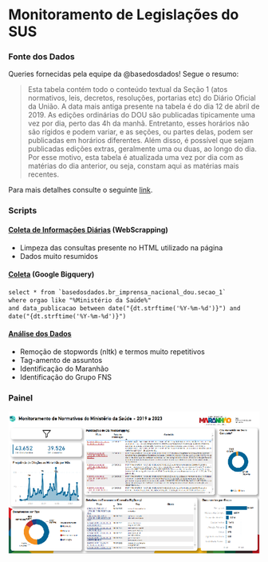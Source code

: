 # Monitoramento de Legislações do SUS

### Fonte dos Dados

Queries fornecidas pela equipe da @basedosdados! Segue o resumo:

> Esta tabela contém todo o conteúdo textual da Seção 1 (atos normativos, leis, decretos, resoluções, portarias etc) do Diário Oficial da União. A data mais antiga presente na tabela é do dia 12 de abril de 2019. As edições ordinárias do DOU são publicadas tipicamente uma vez por dia, perto das 4h da manhã. Entretanto, esses horários não são rígidos e podem variar, e as seções, ou partes delas, podem ser publicadas em horários diferentes. Além disso, é possível que sejam publicadas edições extras, geralmente uma ou duas, ao longo do dia. Por esse motivo, esta tabela é atualizada uma vez por dia com as matérias do dia anterior, ou seja, constam aqui as matérias mais recentes.

Para mais detalhes consulte o seguinte [link](https://basedosdados.org/dataset/0bd844d9-454a-4c47-83e2-fc15df4f5ed7?table=ac8b5008-1f7e-4ec5-a32c-043baec80cc9).

### Scripts

#### [Coleta de Informações Diárias](dou.py) (WebScrapping)

- Limpeza das consultas presente no HTML utilizado na página
- Dados muito resumidos

#### [Coleta](legisus.py) (Google Bigquery)

```
select * from `basedosdados.br_imprensa_nacional_dou.secao_1` 
where orgao like "%Ministério da Saúde%"
and data_publicacao between date("{dt.strftime('%Y-%m-%d')}") and date("{dt.strftime('%Y-%m-%d')}")
```

#### [Análise dos Dados](analise.py)

- Remoção de stopwords (nltk) e termos muito repetitivos
- Tag-amento de assuntos
- Identificação do Maranhão
- Identificação do Grupo FNS

### Painel

![](painel-leis.png)
